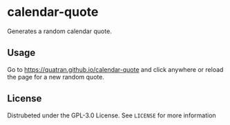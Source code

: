 # calendar-quote

Generates a random calendar quote.

## Usage

Go to <https://quatran.github.io/calendar-quote> and click anywhere or reload the page for a new random quote.

## License

Distrubeted under the GPL-3.0 License. See `LICENSE` for more information